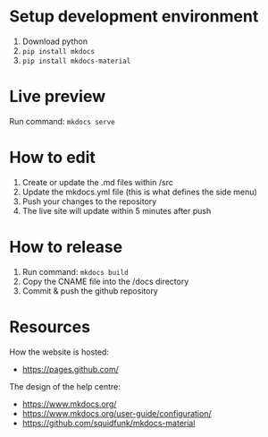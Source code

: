 # Setup development environment

1. Download python
2. `pip install mkdocs`
3. `pip install mkdocs-material`

# Live preview

Run command:
`mkdocs serve`

# How to edit

1. Create or update the .md files within /src
2. Update the mkdocs.yml file (this is what defines the side menu)
3. Push your changes to the repository
4. The live site will update within 5 minutes after push

# How to release

1. Run command: `mkdocs build`
2. Copy the CNAME file into the /docs directory
3. Commit & push the github repository

# Resources

How the website is hosted:
- https://pages.github.com/

The design of the help centre:
- https://www.mkdocs.org/
- https://www.mkdocs.org/user-guide/configuration/
- https://github.com/squidfunk/mkdocs-material
